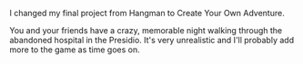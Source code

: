 I changed my final project from Hangman to Create Your Own Adventure.

You and your friends have a crazy, memorable night walking through the abandoned hospital in the Presidio. It's very unrealistic and I'll probably add more to the game as time goes on.